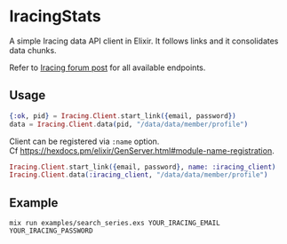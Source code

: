 # IracingStats

A simple Iracing data API client in Elixir.
It follows links and it consolidates data chunks.

Refer to [Iracing forum post](https://forums.iracing.com/discussion/15068/general-availability-of-data-api/p1)
for all available endpoints.

## Usage

```elixir
{:ok, pid} = Iracing.Client.start_link({email, password})
data = Iracing.Client.data(pid, "/data/data/member/profile")
```

Client can be registered via `:name` option.  
Cf https://hexdocs.pm/elixir/GenServer.html#module-name-registration.

```elixir
Iracing.Client.start_link({email, password}, name: :iracing_client)
Iracing.Client.data(:iracing_client, "/data/data/member/profile")
```

## Example

```
mix run examples/search_series.exs YOUR_IRACING_EMAIL YOUR_IRACING_PASSWORD
```

